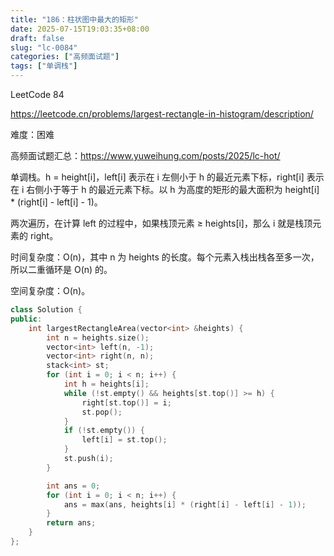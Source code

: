 ```yaml
---
title: "186：柱状图中最大的矩形"
date: 2025-07-15T19:03:35+08:00
draft: false
slug: "lc-0084"
categories: ["高频面试题"]
tags: ["单调栈"]
---
```


LeetCode 84

https://leetcode.cn/problems/largest-rectangle-in-histogram/description/

难度：困难

高频面试题汇总：https://www.yuweihung.com/posts/2025/lc-hot/

单调栈。h = height[i]，left[i] 表示在 i 左侧小于 h 的最近元素下标，right[i] 表示在 i 右侧小于等于 h 的最近元素下标。以 h 为高度的矩形的最大面积为 height[i] \* (right[i] - left[i] - 1)。

两次遍历，在计算 left 的过程中，如果栈顶元素 ≥ heights[i]，那么 i 就是栈顶元素的 right。

时间复杂度：O(n)，其中 n 为 heights 的长度。每个元素入栈出栈各至多一次，所以二重循环是 O(n) 的。

空间复杂度：O(n)。

<!--more-->

```cpp
class Solution {
public:
    int largestRectangleArea(vector<int> &heights) {
        int n = heights.size();
        vector<int> left(n, -1);
        vector<int> right(n, n);
        stack<int> st;
        for (int i = 0; i < n; i++) {
            int h = heights[i];
            while (!st.empty() && heights[st.top()] >= h) {
                right[st.top()] = i;
                st.pop();
            }
            if (!st.empty()) {
                left[i] = st.top();
            }
            st.push(i);
        }

        int ans = 0;
        for (int i = 0; i < n; i++) {
            ans = max(ans, heights[i] * (right[i] - left[i] - 1));
        }
        return ans;
    }
};
```
